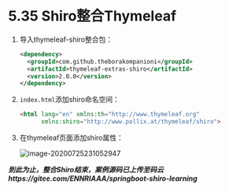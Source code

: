 # 5.35 Shiro整合Thymeleaf

1. 导入thymeleaf-shiro整合包：

   ```xml
   <dependency>
     <groupId>com.github.theborakompanioni</groupId>
     <artifactId>thymeleaf-extras-shiro</artifactId>
     <version>2.0.0</version>
   </dependency>
   ```

2. `index.html`添加shiro命名空间：

   ```html
   <html lang="en" xmlns:th="http://www.thymeleaf.org"
         xmlns:shiro="http://www.pollix.at/thymeleaf/shiro">
   ```

3. 在thymeleaf页面添加shiro属性：

   ![image-20200725231052947](https://images.shiguangping.com/imgs/20200725231053.png)



***到此为止，整合Shiro结束，案例源码已上传至码云https://gitee.com/ENNRIAAA/springboot-shiro-learning***

